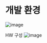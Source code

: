 # 개발 환경
![image](https://github.com/ROIIVELAB/CAKitViewer-in-Linux_for-USB-Camera/assets/165998118/ab86ac52-4dbc-4323-a345-f369619706a3)

HW 구성
![image](https://github.com/ROIIVELAB/CAKitViewer-in-Linux_for-USB-Camera/assets/165998118/7ba0306f-7fa2-4537-bc26-5e68fa8cdb9f)

